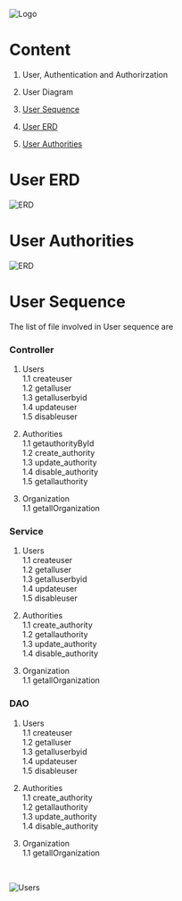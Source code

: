 ![Logo](https://github.com/GeppettoSoftware/StahlsTest/blob/master/docs/favicon.ico?raw=true"Logo")
# Content 
1. User, Authentication and Authorirzation <br/>


  1. User Diagram <br/>
  1. [User Sequence](#user-sequence)<br/>
  1. [User ERD](#user-erd)<br/>
  1. [User Authorities](#user-authorities)<br/>
  
  # User ERD
  
  ![ERD](https://github.com/GeppettoSoftware/StahlsTest/blob/master/docs/User%20ER%20Diagram.jpg?raw=true"ERD")
  
  # User Authorities
  
  ![ERD](https://github.com/GeppettoSoftware/StahlsTest/blob/master/docs/User%20ER%20Diagram.jpg?raw=true"ERD)
  
  # User Sequence
  The list of file involved in User sequence are
   ### Controller
   1. Users<br/>
   1.1 createuser<br/>
   1.2 getalluser<br/>
   1.3 getalluserbyid<br/>
   1.4 updateuser<br/>
   1.5 disableuser<br/>
   
   1. Authorities<br/>
   1.1 getauthorityById<br/>
   1.2 create_authority<br/>
   1.3 update_authority<br/>
   1.4 disable_authority<br/>
   1.5 getallauthority<br/>
   
   1. Organization<br/>
   1.1 getallOrganization<br/>
   
   ### Service
   1. Users<br/>
   1.1 createuser<br/>
   1.2 getalluser<br/>
   1.3 getalluserbyid<br/>
   1.4 updateuser<br/>
   1.5 disableuser<br/>
   
   1. Authorities<br/>
   1.1 create_authority<br/>
   1.2 getallauthority<br/>
   1.3 update_authority<br/>
   1.4 disable_authority<br/>
  
   1. Organization<br/>
   1.1 getallOrganization<br/>
   
   ### DAO
   1. Users<br/>
   1.1 createuser<br/>
   1.2 getalluser<br/>
   1.3 getalluserbyid<br/>
   1.4 updateuser<br/>
   1.5 disableuser<br/>
   
   1. Authorities<br/>
   1.1 create_authority<br/>
   1.2 getallauthority<br/>
   1.3 update_authority<br/>
   1.4 disable_authority<br/>
   
   1. Organization<br/>
   1.1 getallOrganization<br/>
   <br/>
   
  ![Users](https://github.com/GeppettoSoftware/StahlsTest/blob/master/docs/UserSequenceDiagram.jpg?raw=true"Users")

  
     
    
